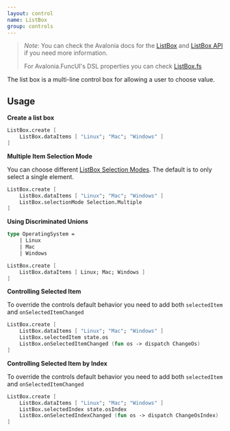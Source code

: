 ```yaml
---
layout: control
name: ListBox
group: controls
---
```

[ListBox]: https://docs.avaloniaui.net/docs/controls/listbox
[ListBox API]: http://reference.avaloniaui.net/api/Avalonia.Controls/ListBox/
[ListBox.fs]: https://github.com/fsprojects/Avalonia.FuncUI/blob/master/src/Avalonia.FuncUI.DSL/ListBox.fs
[ListBox Selection Modes]: https://docs.avaloniaui.net/docs/controls/listbox#selectionmode

> *Note*: You can check the Avalonia docs for the [ListBox] and [ListBox API] if you need more information.
>
> For Avalonia.FuncUI's DSL properties you can check [ListBox.fs]

The list box is a multi-line control box for allowing a user to choose value.

## Usage

**Create a list box**
```fsharp
ListBox.create [
    ListBox.dataItems [ "Linux"; "Mac"; "Windows" ]
]
```

**Multiple Item Selection Mode**

You can choose different [ListBox Selection Modes]. The default is to only select a single element.
```fsharp
ListBox.create [
    ListBox.dataItems [ "Linux"; "Mac"; "Windows" ]
    ListBox.selectionMode Selection.Multiple
]
```

**Using Discriminated Unions**
```fsharp
type OperatingSystem =
    | Linux
    | Mac
    | Windows

ListBox.create [
    ListBox.dataItems [ Linux; Mac; Windows ]
]
```

**Controlling Selected Item**

To override the controls default behavior you need to add both `selectedItem` and `onSelectedItemChanged`

```fsharp
ListBox.create [
    ListBox.dataItems [ "Linux"; "Mac"; "Windows" ]
    ListBox.selectedItem state.os
    ListBox.onSelectedItemChanged (fun os -> dispatch ChangeOs)
]
```

**Controlling Selected Item by Index**

To override the controls default behavior you need to add both `selectedItem` and `onSelectedItemChanged`

```fsharp
ListBox.create [
    ListBox.dataItems [ "Linux"; "Mac"; "Windows" ]
    ListBox.selectedIndex state.osIndex
    ListBox.onSelectedIndexChanged (fun os -> dispatch ChangeOsIndex)
]
```
